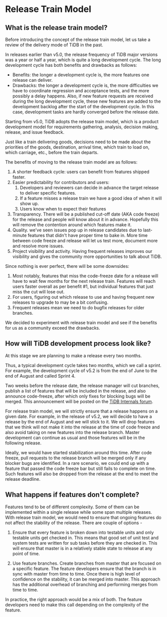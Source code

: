 # Release Train Model

## What is the release train model?

Before introducing the concept of the release train model, let us take a review of the delivery mode of TiDB in the past.

In releases earlier than v5.0, the release frequency of TiDB major versions was a year or half a year, which is quite a long development cycle. The long development cycle has both benefits and drawbacks as follows:

- Benefits: the longer a development cycle is, the more features one release can deliver.
- Drawbacks: the longer a development cycle is, the more difficulties we have to coordinate regression and acceptance tests, and the more possibly a delay happens. Also, if new feature requests are received during the long development cycle, these new features are added to the development backlog after the start of the development cycle. In this case, development tasks are hardly converged before the release date.

Starting from v5.0, TiDB adopts the release train model, which is a product development model for requirements gathering, analysis, decision making, release, and issue feedback.

Just like a train delivering goods, decisions need to be made about the priorities of the goods, destination, arrival time, which train to load on, which carriage, etc., before the train departs.

The benefits of moving to the release train model are as follows:

1. A shorter feedback cycle: users can benefit from features shipped faster.
2. Easier predictability for contributors and users:
    1. Developers and reviewers can decide in advance the target release to deliver specific features.
    2. If a feature misses a release train we have a good idea of when it will show up.
    3. Users know when to expect their features
3. Transparency. There will be a published cut-off date (AKA code freeze) for the release and people will know about it in advance. Hopefully this will remove the contention around which features make it.
4. Quality. we've seen issues pop up in release candidates due to last-minute features that didn't have proper time to bake in. More time between code freeze and release will let us test more, document more and resolve more issues.
5. Project visibility and activity. Having frequent releases improves our visibility and gives the community more opportunities to talk about TiDB.

Since nothing is ever perfect, there will be some downsides:

1. Most notably, features that miss the code-freeze date for a release will have to wait few months for the next release train. Features will reach users faster overall as per benefit #1, but individual features that just miss the cut will lose out.
2. For users, figuring out which release to use and having frequent new releases to upgrade to may be a bit confusing.
3. Frequent releases mean we need to do bugfix releases for older branches.

We decided to experiment with release train model and see if the benefits for us as a community exceed the drawbacks. 

## How will TiDB development process look like?

At this stage we are planning to make a release every two months.

Thus, a typical development cycle takes two months, which we call a sprint. For example, the development cycle of v5.2 is from the end of June to the end of August and called Sprint 4.

Two weeks before the release date, the release manager will cut branches, publish a list of features that will be included in the release, and also announce code-freeze, after which only fixes for blocking bugs will be merged. This announcement will be posted on the [TiDB Internals forum](https://internals.tidb.io/).

For release train model, we will strictly ensure that a release happens on a given date. For example, in the release of v5.2, we will decide to have a release by the end of August and we will stick to it. We will drop features that we think will not make it into the release at the time of code freeze and also avoid taking on new features into the release branch. Master development can continue as usual and those features will be in the following release. 

Ideally, we would have started stabilization around this time. After code freeze, pull requests to the release branch will be merged only if any blocker bugs are identified. In a rare scenario, we could end up with a feature that passed the code freeze bar but still fails to complete on time. Such features will also be dropped from the release at the end to meet the release deadline.

## What happens if features don't complete?

Features tend to be of different complexity. Some of them can be implemented within a single release while some span multiple releases. With release train model, we would need to ensure that ongoing features do not affect the stability of the release. There are couple of options -

1. Ensure that every feature is broken down into testable units and only testable units get checked in. This means that good set of unit test and system tests are written for sub tasks before they are checked in. This will ensure that master is in a relatively stable state to release at any point of time.

2. Use feature branches. Create branches from master that are focused on a specific feature. The feature developers ensure that the branch is in sync with master from time to time. Once there is high level of confidence on the stability, it can be merged into master. This approach has the additional overhead of branching and performing merges from time to time.

In practice, the right approach would be a mix of both. The feature developers need to make this call depending on the complexity of the feature.
